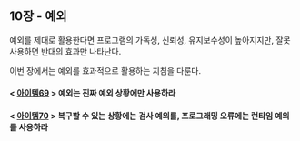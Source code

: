 ## 10장 - 예외

예외를 제대로 활용한다면 프로그램의 가독성, 신뢰성, 유지보수성이 높아지지만, 잘못 사용하면 반대의 효과만 나타난다.

이번 장에서는 예외를 효과적으로 활용하는 지침을 다룬다.

#### < [아이템69](https://github.com/ziippy/EffectiveJava/tree/master/src/chapter10/item69) > 예외는 진짜 예외 상황에만 사용하라

#### < [아이템70](https://github.com/ziippy/EffectiveJava/tree/master/src/chapter10/item70) > 복구할 수 있는 상황에는 검사 예외를, 프로그래밍 오류에는 런타임 예외를 사용하라
